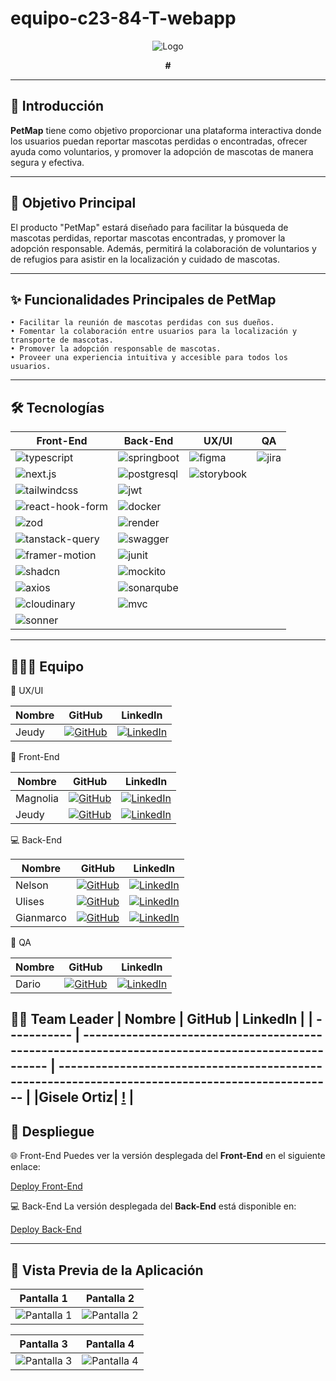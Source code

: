 # equipo-c23-84-T-webapp
<div align="center">
   <img src="https://github.com/user-attachments/assets/f1199004-cb60-4e5b-a8ff-fb672202ecfd" alt="Logo"  />
   <p><strong>#</strong></p>
</div>

---

## 🚀 Introducción

**PetMap** tiene como objetivo proporcionar una plataforma interactiva donde los usuarios puedan reportar mascotas perdidas o encontradas, ofrecer ayuda como voluntarios, y promover la adopción de mascotas de manera segura y efectiva.

---

## 🎯 Objetivo Principal

El producto "PetMap" estará diseñado para facilitar la búsqueda de mascotas perdidas, reportar mascotas encontradas, y promover la adopción responsable. Además, permitirá la colaboración de voluntarios y de refugios para asistir en la localización y cuidado de mascotas.

---

## ✨ Funcionalidades Principales de PetMap

    • Facilitar la reunión de mascotas perdidas con sus dueños. 
    • Fomentar la colaboración entre usuarios para la localización y transporte de mascotas. 
    • Promover la adopción responsable de mascotas. 
    • Proveer una experiencia intuitiva y accesible para todos los usuarios. 
---

## 🛠️ Tecnologías

| Front-End                                                                 | Back-End                                                                 | UX/UI                                                                 | QA                                                             |
|---------------------------------------------------------------------------|--------------------------------------------------------------------------|-----------------------------------------------------------------------|--------------------------------------------------------------------|
| ![typescript](https://img.shields.io/badge/TypeScript-%23007ACC?logo=typescript&logoColor=white) | ![springboot](https://img.shields.io/badge/Spring%20Boot-%236DB33F?logo=springboot&logoColor=white) | ![figma](https://img.shields.io/badge/Figma-%23424F5B?logo=figma&logoColor=white) | ![jira](https://img.shields.io/badge/Jira-%230A0F2D?logo=jira&logoColor=white) |
| ![next.js](https://img.shields.io/badge/Next.js-%23000000?logo=next.js&logoColor=white) | ![postgresql](https://img.shields.io/badge/PostgreSQL-%23007599?logo=postgresql&logoColor=white) | ![storybook](https://img.shields.io/badge/Storybook-%23FF4785?logo=storybook&logoColor=white) |                                                                    |
| ![tailwindcss](https://img.shields.io/badge/Tailwind%20CSS-%2338B2AC?logo=tailwindcss&logoColor=white) | ![jwt](https://img.shields.io/badge/JSON%20Web%20Tokens-%23000000?logo=json%20web%20tokens&logoColor=white) |                                                                       |                                                                    |
| ![react-hook-form](https://img.shields.io/badge/React%20Hook%20Form-%2338B2AC?logo=react&logoColor=white) | ![docker](https://img.shields.io/badge/Docker-%232496ED?logo=docker&logoColor=white) |                                                                       |                                                                    |
| ![zod](https://img.shields.io/badge/Zod-%23F24E1E?logo=zod&logoColor=white) | ![render](https://img.shields.io/badge/Render-%2300A2FF?logo=render&logoColor=white) |                                                                       |                                                                    |
| ![tanstack-query](https://img.shields.io/badge/Tanstack%20Query-%23FF4777?logo=react-query&logoColor=white) | ![swagger](https://img.shields.io/badge/Swagger-%23000000?logo=swagger&logoColor=white) |                                                                       |                                                                    |
| ![framer-motion](https://img.shields.io/badge/Framer%20Motion-%23000000?logo=framer&logoColor=white) | ![junit](https://img.shields.io/badge/JUnit-%23A8B9CC?logo=junit&logoColor=white) |                                                                       |                                                                    |
| ![shadcn](https://img.shields.io/badge/Shadcn-%23B2F4B4?logo=shadcn&logoColor=white) | ![mockito](https://img.shields.io/badge/Mockito-%23E9E9E9?logo=mockito&logoColor=black) |                                                                       |                                                                    |
| ![axios](https://img.shields.io/badge/Axios-%230072B1?logo=axios&logoColor=white) | ![sonarqube](https://img.shields.io/badge/SonarQube-%2300B5E2?logo=sonarqube&logoColor=white) |                                                                       |                                                                    |
| ![cloudinary](https://img.shields.io/badge/Cloudinary-%23003E4D?logo=cloudinary&logoColor=white) | ![mvc](https://img.shields.io/badge/MVC-%23D6D6D6?logo=git&logoColor=black) |                                                                       |                                                                    |
| ![sonner](https://img.shields.io/badge/Sonner-%23691E1E?logo=sonner&logoColor=white) |                                                                          |                                                                       |                                                                    |

---

## 🧑‍🤝‍🧑 Equipo

🎨 UX/UI

| Nombre         | GitHub                                                                                          | LinkedIn                                                                                         |
| -------------- | ------------------------------------------------------------------------------------------------ | ------------------------------------------------------------------------------------------------ |
| Jeudy   | [![GitHub](https://img.shields.io/badge/github-%23121011.svg?&style=for-the-badge&logo=github&logoColor=white)](#) | [![LinkedIn](https://img.shields.io/badge/linkedin-%230A66C2.svg?&style=for-the-badge&logo=linkedin&logoColor=white)](#) |

📱 Front-End

| Nombre         | GitHub                                                                                          | LinkedIn                                                                                         |
| -------------- | ------------------------------------------------------------------------------------------------ | ------------------------------------------------------------------------------------------------ |
| Magnolia| [![GitHub](https://img.shields.io/badge/github-%23121011.svg?&style=for-the-badge&logo=github&logoColor=white)](#) | [![LinkedIn](https://img.shields.io/badge/linkedin-%230A66C2.svg?&style=for-the-badge&logo=linkedin&logoColor=white)](#) |
| Jeudy   | [![GitHub](https://img.shields.io/badge/github-%23121011.svg?&style=for-the-badge&logo=github&logoColor=white)](#) | [![LinkedIn](https://img.shields.io/badge/linkedin-%230A66C2.svg?&style=for-the-badge&logo=linkedin&logoColor=white)](#) |

💻 Back-End

| Nombre         | GitHub                                                                                          | LinkedIn                                                                                         |
| -------------- | ------------------------------------------------------------------------------------------------ | ------------------------------------------------------------------------------------------------ |
| Nelson  | [![GitHub](https://img.shields.io/badge/github-%23121011.svg?&style=for-the-badge&logo=github&logoColor=white)](#) | [![LinkedIn](https://img.shields.io/badge/linkedin-%230A66C2.svg?&style=for-the-badge&logo=linkedin&logoColor=white)](#) |
| Ulises | [![GitHub](https://img.shields.io/badge/github-%23121011.svg?&style=for-the-badge&logo=github&logoColor=white)](#) | [![LinkedIn](https://img.shields.io/badge/linkedin-%230A66C2.svg?&style=for-the-badge&logo=linkedin&logoColor=white)](#) |
| Gianmarco| [![GitHub](https://img.shields.io/badge/github-%23121011.svg?&style=for-the-badge&logo=github&logoColor=white)](#) | [![LinkedIn](https://img.shields.io/badge/linkedin-%230A66C2.svg?&style=for-the-badge&logo=linkedin&logoColor=white)](#) |

🔎 QA

| Nombre         | GitHub                                                                                          | LinkedIn                                                                                         |
| -------------- | ------------------------------------------------------------------------------------------------ | ------------------------------------------------------------------------------------------------ |
| Dario  | [![GitHub](https://img.shields.io/badge/github-%23121011.svg?&style=for-the-badge&logo=github&logoColor=white)](#) | [![LinkedIn](https://img.shields.io/badge/linkedin-%230A66C2.svg?&style=for-the-badge&logo=linkedin&logoColor=white)](#) |

🦸‍♀️ Team Leader
| Nombre      | GitHub                                                                                          | LinkedIn                                                                                         |
| ----------- | ------------------------------------------------------------------------------------------------ | ------------------------------------------------------------------------------------------------ |
|Gisele Ortiz| [!](#) |
---

## 🔗 Despliegue

🌐 Front-End
Puedes ver la versión desplegada del **Front-End** en el siguiente enlace:

[Deploy Front-End](#)

💻 Back-End
La versión desplegada del **Back-End** está disponible en:

[Deploy Back-End](#)

---
## 📸 Vista Previa de la Aplicación
| Pantalla 1 | Pantalla 2 |
|------------|------------|
| ![Pantalla 1](#) | ![Pantalla 2](#) |

| Pantalla 3 | Pantalla 4 |
|------------|------------|
| ![Pantalla 3](#) | ![Pantalla 4](#) |

